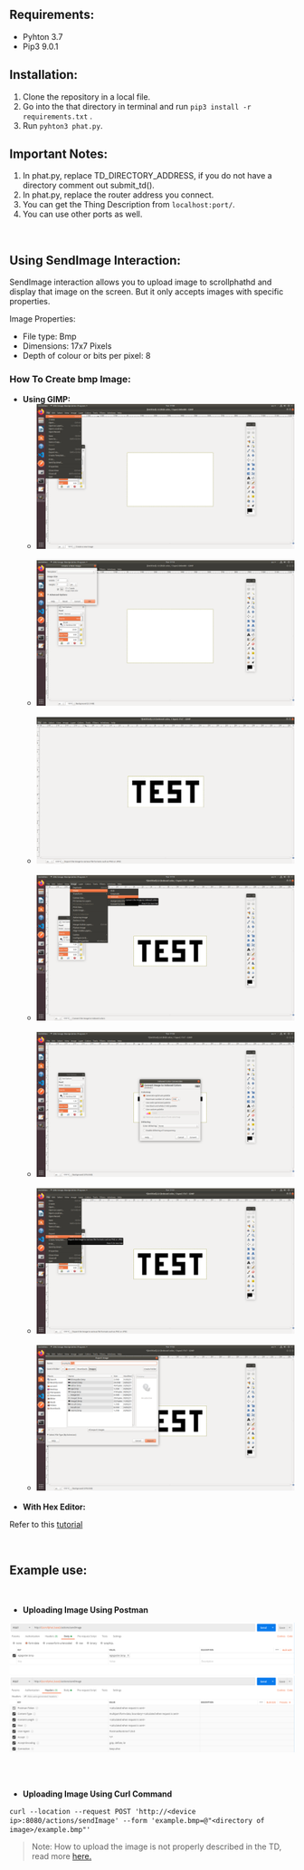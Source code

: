 ## Requirements:
* Pyhton 3.7
* Pip3 9.0.1 

## Installation:
1. Clone the repository in a local file.
2. Go into the that directory in terminal and run ``` pip3 install -r requirements.txt ``` .&nbsp;
3. Run ``` pyhton3 phat.py ```.

## Important Notes:

1. In phat.py, replace TD_DIRECTORY_ADDRESS, if you do not have a directory comment out submit_td().
2. In phat.py, replace the router address you connect.
3. You can get the Thing Description from ``` localhost:port/ ```.
4. You can use other ports as well.
 

&nbsp;
## Using SendImage Interaction:
SendImage interaction allows you to upload image to scrollphathd and display that image on the screen. But it only accepts images with specific properties. 

Image Properties:
* File type: Bmp
* Dimensions: 17x7 Pixels
* Depth of colour or bits per pixel: 8

### How To Create bmp Image:
* **Using GIMP:**
    * ![readme1](readme_images/gimp1.png)&nbsp;
    * ![readme2](readme_images/gimp2.png)&nbsp;
    * ![readme3](readme_images/gimp3.png)&nbsp;
    * ![readme4](readme_images/gimp4.png)&nbsp;
    * ![readme5](readme_images/gimp5.png)&nbsp;
    * ![readme6](readme_images/gimp6.png)&nbsp;
    * ![readme7](readme_images/gimp7.png)&nbsp;
* **With Hex Editor:**

Refer to this [tutorial](https://medium.com/sysf/bits-to-bitmaps-a-simple-walkthrough-of-bmp-image-format-765dc6857393)

&nbsp;


## Example use:
&nbsp;

* **Uploading Image Using Postman**
&nbsp;

![readme8](readme_images/readme1.png)
![readme9](readme_images/readme2.png)&nbsp;

&nbsp;


* **Uploading Image Using Curl Command**

```
curl --location --request POST 'http://<device ip>:8080/actions/sendImage' --form 'example.bmp=@"<directory of image>/example.bmp"'
```
> Note: How to upload the image is not properly described in the TD, read more [here.](./proposal.md)





